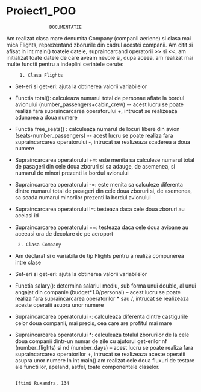 # Proiect1_POO
					DOCUMENTATIE

Am realizat clasa mare denumita Company (companii aeriene) si clasa mai mica Flights, reprezentand zborurile din cadrul acestei companii. Am citit si afisat in int main() toatele datele, supraincarcand operatorii >> si <<, am initializat toate datele de care aveam nevoie si, dupa aceea, am realizat mai multe functii pentru a indeplini cerintele cerute:
             
	     1.	Clasa Flights
  -	Set-eri si get-eri: ajuta la obtinerea valorii variabilelor
  -	Functia total(): calculeaza numarul total de personae aflate la bordul avionului (number_passengers+cabin_crew) -- acest lucru se poate realiza fara supraincarcarea operatorului +, intrucat se realizeaza adunarea a doua numere
  -	Functia free_seats() : calculeaza numarul de locuri libere din avion (seats-number_passengers) -- acest lucru se poate realiza fara supraincarcarea operatorului -, intrucat se realizeaza scaderea a doua numere
  -	Supraincarcarea operatorului +=: este menita sa calculeze numarul total de pasageri din cele doua zboruri si sa adauge, de asemenea, si numarul de minori prezenti la bordul avionului
  -	Supraincarcarea operatorului -=: este menita sa calculeze diferenta dintre numarul total de pasageri din cele doua zboruri si, de asemenea, sa scada numarul minorilor prezenti la bordul  avionului 
  -	Supraincarcarea operatorului !=: testeaza daca cele doua zboruri au acelasi id
  -	Supraincarcarea operatorului ==: testeaza daca cele doua avioane au aceeasi ora de decolare de pe aeroport
             
	     2.	Clasa Company
  -	Am declarat si o variabila de tip Flights pentru a realiza compunerea intre clase
  -	Set-eri si get-eri: ajuta la obtinerea valorii variabilelor
  -	Functia salary(): determina salariul mediu, sub forma unui double, al unui angajat din companie (budget*1.0/personal) – acest lucru se poate realiza fara supraincarcarea operatorilor * sau  /, intrucat se realizeaza aceste operatii asupra unor numere
  -	Supraincarcarea operatorului -: calculeaza diferenta dintre castigurile celor doua companii, mai precis, cea care are profitul mai mare
  -	 Supraincarcarea operatorului *: calculeaza totalul zborurilor de la cele doua companii dintr-un numar de zile cu ajutorul get-erilor nf (number_flights) si nd (number_days) – acest lucru se poate realiza fara supraincarcarea operatorilor +, intrucat se realizeaza aceste operatii asupra unor numere
In int main() am realizat cele doua fluxuri de testare ale functiilor, apeland, astfel, toate componentele claselor.

									                                                                          Iftimi Ruxandra, 134

